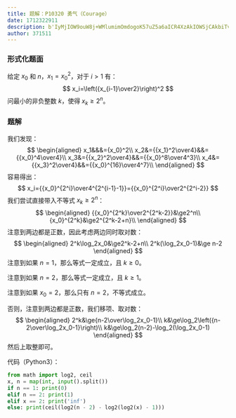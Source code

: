 ```yaml
---
title: 题解：P10320 勇气（Courage）
date: 1712322911
description: b'IyMjIOW9ouW8j+WMlumimOmdogoK57uZ5a6aICR4XzAkIOWSjCAkbiTvvIwkeF8xPXt4XzB9XjIk77yM5a+55LqOICRpPjEkIOacie+8mgokJAp4X2k9XGxlZnQoe3hfe2ktMX1cb3ZlcjJ9XHJpZ2h0KV4yCiQkCumXruacgOWwj+eahOmdnui0n+aVtOaVsCAkayTvvIzkvb/lvpcgJHhfa1xnZTJebiTjgIIKCiMjIyDpopg='
author: 371511
---
```


### 形式化题面

给定 $x_0$ 和 $n$，$x_1={x_0}^2$，对于 $i>1$ 有：
$$
x_i=\left({x_{i-1}\over2}\right)^2
$$
问最小的非负整数 $k$，使得 $x_k\ge2^n$。

### 题解

我们发现：
$$
\begin{aligned}
x_1&&&={x_0}^2\\
x_2&={{x_1}^2\over4}&&={{x_0}^4\over4}\\
x_3&={{x_2}^2\over4}&&={{x_0}^8\over4^3}\\
x_4&={{x_3}^2\over4}&&={{x_0}^{16}\over4^7}\\
\end{aligned}
$$
容易得出：
$$
x_i={{x_0}^{2^i}\over4^{2^{i-1}-1}}={{x_0}^{2^i}\over2^{2^i-2}}
$$
我们尝试直接带入不等式 $x_k\ge2^n$：
$$
\begin{aligned}
{{x_0}^{2^k}\over2^{2^k-2}}&\ge2^n\\
{x_0}^{2^k}&\ge2^{2^k-2+n}\\
\end{aligned}
$$
注意到两边都是正数，因此考虑两边同时取对数：
$$
\begin{aligned}
2^k\log_2x_0&\ge2^k-2+n\\
2^k(\log_2x_0-1)&\ge n-2
\end{aligned}
$$
注意到如果 $n=1$，那么等式一定成立，且 $k\ge0$​。

注意到如果 $n=2$，那么等式一定成立，且 $k\ge1$。

注意到如果 $x_0=2$，那么只有 $n=2$​，不等式成立。

否则，注意到两边都是正数，我们移项、取对数：
$$
\begin{aligned}
2^k&\ge{n-2\over\log_2x_0-1}\\
k&\ge\log_2\left({n-2\over\log_2x_0-1}\right)\\
k&\ge\log_2(n-2)-\log_2(\log_2x_0-1)
\end{aligned}
$$
然后上取整即可。

代码（Python3）：

```py
from math import log2, ceil
x, n = map(int, input().split())
if n == 1: print(0)
elif n == 2: print(1)
elif x == 2: print('inf')
else: print(ceil(log2(n - 2) - log2(log2(x) - 1)))
```
